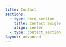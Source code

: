 ```yaml
---
title: Contact
sections:
  - type: hero_section
    title: Contact Swigle
    align: center
  - type: contact_section
layout: advanced
---
```

